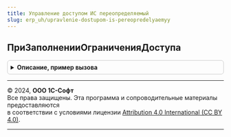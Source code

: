 ```yaml
---
title: Управление доступом ИС переопределяемый
slug: erp_uh/upravlenie-dostupom-is-pereopredelyaemyy
---
```



## ПриЗаполненииОграниченияДоступа
<details style="margin: 1em 0; padding: 0.5em; border: 1px solid #ccc; border-radius: 6px;">

<summary style="font-weight: bold; cursor: pointer;">Описание, пример вызова</summary>

```bsl

// Одноименная процедура для заполнения текста органичения подсистемы БСП Управление доступом
// См. УправлениеДоступомПереопределяемый.ПриЗаполненииОграниченияДоступа.
//
// Параметры:
// 	МетаданныеОбъекта - ОбъектМетаданных - метаданные вызывающего объекта.
// 	Ограничение - Структура - Структура ограничения:
// 	 * Текст - Строка - Текст ограничения.
//
Процедура ПриЗаполненииОграниченияДоступа(МетаданныеОбъекта, Ограничение) Экспорт
```

Пример вызова
```bsl
УправлениеДоступомИСПереопределяемый.ПриЗаполненииОграниченияДоступа(МетаданныеОбъекта, Ограничение) 
```
</details>

---

© 2024, **ООО 1С-Софт**  
Все права защищены. Эта программа и сопроводительные материалы предоставляются  
в соответствии с условиями лицензии [Attribution 4.0 International (CC BY 4.0)](https://creativecommons.org/licenses/by/4.0/legalcode).

---
